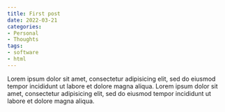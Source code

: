 ```yaml
---
title: First post
date: 2022-03-21
categories:
- Personal
- Thoughts
tags:
- software
- html
---
```

Lorem ipsum dolor sit amet, consectetur adipisicing elit, sed do eiusmod
tempor incididunt ut labore et dolore magna aliqua.
Lorem ipsum dolor sit amet, consectetur adipisicing elit, sed do eiusmod
tempor incididunt ut labore et dolore magna aliqua.
